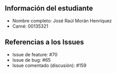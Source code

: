 ## Información del estudiante

- Nombre completo: José Raúl Morán Henríquez
- Carné: 00135321

## Referencias a los Issues

- Issue de feature: #70
- Issue de bug: #65
- Issue comentado (discusión): #159
